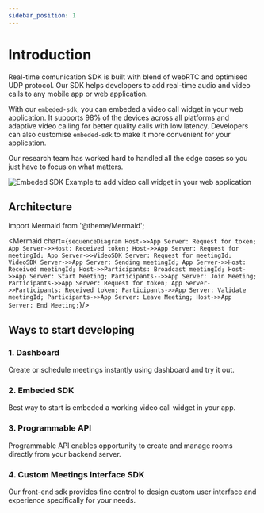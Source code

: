 ```yaml
---
sidebar_position: 1
---
```


# Introduction

Real-time comunication SDK is built with blend of webRTC and optimised UDP protocol. Our SDK helps developers to add real-time audio and video calls to any mobile app or web application.

With our `embeded-sdk`, you can embeded a video call widget in your web application. It supports 98% of the devices across all platforms and adaptive video calling for better quality calls with low latency. Developers can also customise `embeded-sdk` to make it more convenient for your application.

Our research team has worked hard to handled all the edge cases so you just have to focus on what matters.

![Embeded SDK Example to add video call widget in your web application](/img/Zujonow-whitelabel-min.jpg)

## Architecture

import Mermaid from '@theme/Mermaid';

<Mermaid chart={`sequenceDiagram Host->>App Server: Request for token; App Server->>Host: Received token; Host->>App Server: Request for meetingId; App Server->>VideoSDK Server: Request for meetingId; VideoSDK Server->>App Server: Sending meetingId; App Server->>Host: Received meetingId; Host->>Participants: Broadcast meetingId; Host->>App Server: Start Meeting; Participants-->>App Server: Join Meeting; Participants->>App Server: Request for token; App Server->>Participants: Received token; Participants->>App Server: Validate meetingId; Participants->>App Server: Leave Meeting; Host->>App Server: End Meeting;`}/>

## Ways to start developing

### 1. Dashboard

Create or schedule meetings instantly using dashboard and try it out.

### 2. Embeded SDK

Best way to start is embeded a working video call widget in your app.

### 3. Programmable API

Programmable API enables opportunity to create and manage rooms directly from your backend server.

### 4. Custom Meetings Interface SDK

Our front-end sdk provides fine control to design custom user interface and experience specifically for your needs.
